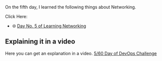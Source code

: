 On the fifth day, I learned the following things about Networking.

Click Here:

- 🌐 [Day No. 5 of Learning Networking](../PDFs/Computer-Networking-2.pdf)

## **Explaining it in a video**

Here you can get an explanation in a video. [5/60 Day of DevOps Challenge](https://www.youtube.com/watch?v=0XVlO6QqwWI&list=PLptbpfKzsc3BtEki4tHQm5Xmpj8w1_JlM&index=4)